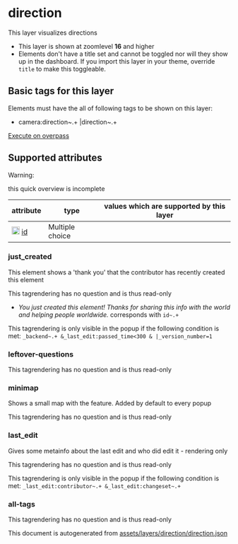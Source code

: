 [//]: # (WARNING: this file is automatically generated. Please find the sources at the bottom and edit those sources)

 direction 
===========





This layer visualizes directions






  - This layer is shown at zoomlevel **16** and higher
  - Elements don't have a title set and cannot be toggled nor will they show up in the dashboard. If you import this layer in your theme, override `title` to make this toggleable.




 Basic tags for this layer 
---------------------------



Elements must have the all of following tags to be shown on this layer:



  - camera:direction~.+ |direction~.+


[Execute on overpass](http://overpass-turbo.eu/?Q=%5Bout%3Ajson%5D%5Btimeout%3A90%5D%3B%28%20%20%20%20nwr%5B%22camera%3Adirection%22%5D%28%7B%7Bbbox%7D%7D%29%3B%0A%20%20%20%20nwr%5B%22direction%22%5D%28%7B%7Bbbox%7D%7D%29%3B%0A%29%3Bout%20body%3B%3E%3Bout%20skel%20qt%3B)



 Supported attributes 
----------------------



Warning: 

this quick overview is incomplete



attribute | type | values which are supported by this layer
----------- | ------ | ------------------------------------------
[<img src='https://mapcomplete.org/assets/svg/statistics.svg' height='18px'>](https://taginfo.openstreetmap.org/keys/id#values) [id](https://wiki.openstreetmap.org/wiki/Key:id) | Multiple choice | 




### just_created 



This element shows a 'thank you' that the contributor has recently created this element

This tagrendering has no question and is thus read-only





  - *You just created this element! Thanks for sharing this info with the world and helping people worldwide.*  corresponds with  `id~.+`


This tagrendering is only visible in the popup if the following condition is met: `_backend~.+ &_last_edit:passed_time<300 & |_version_number=1`



### leftover-questions 



This tagrendering has no question and is thus read-only





### minimap 



Shows a small map with the feature. Added by default to every popup

This tagrendering has no question and is thus read-only





### last_edit 



Gives some metainfo about the last edit and who did edit it - rendering only

This tagrendering has no question and is thus read-only



This tagrendering is only visible in the popup if the following condition is met: `_last_edit:contributor~.+ &_last_edit:changeset~.+`



### all-tags 



This tagrendering has no question and is thus read-only

 

This document is autogenerated from [assets/layers/direction/direction.json](https://github.com/pietervdvn/MapComplete/blob/develop/assets/layers/direction/direction.json)
